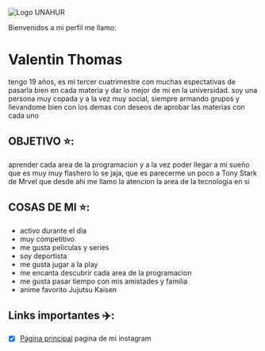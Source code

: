 ![Logo UNAHUR](./assets/UNAHUR.png)

Bienvenidos a mi perfil me llamo:
# Valentin Thomas 

tengo 19 años, es mi tercer cuatrimestre con muchas espectativas de pasarla bien en cada materia y dar lo mejor de mi en la universidad.
soy una persona muy copada y a la vez muy social, siempre armando grupos y llevandome bien con los demas con deseos de aprobar las materias con cada uno

## OBJETIVO ⭐:

aprender cada area de la programacion y a la vez poder llegar a mi sueño que es muy muy flashero lo se jaja, que es parecerme un poco a Tony Stark de Mrvel que desde ahi me llamo la atencion la area de la tecnologia en si

## COSAS DE MI ⭐:
* activo durante el dia
* muy competitivo
* me gusta peliculas y series
* soy deportista
* me gusta jugar a la play
* me encanta descubrir cada area de la programacion
* me gusta pasar tiempo con mis amistades y familia
* anime favorito Jujutsu Kaisen

## Links importantes ✈️:
- [x] [Página principal](https://instagram.com/_muttix) pagina de mi instagram


